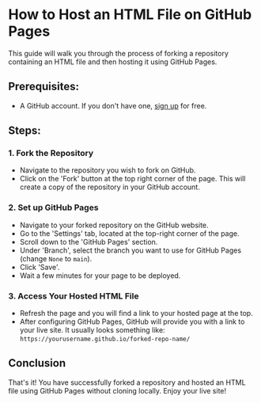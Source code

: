 # How to Host an HTML File on GitHub Pages

This guide will walk you through the process of forking a repository containing an HTML file and then hosting it using GitHub Pages.

## Prerequisites:
- A GitHub account. If you don't have one, [sign up](https://github.com/join) for free.

## Steps:

### 1. Fork the Repository
- Navigate to the repository you wish to fork on GitHub.
- Click on the 'Fork' button at the top right corner of the page. This will create a copy of the repository in your GitHub account.

### 2. Set up GitHub Pages
- Navigate to your forked repository on the GitHub website.
- Go to the 'Settings' tab, located at the top-right corner of the page.
- Scroll down to the 'GitHub Pages' section.
- Under 'Branch', select the branch you want to use for GitHub Pages (change `None` to `main`).
- Click 'Save'.
- Wait a few minutes for your page to be deployed.

### 3. Access Your Hosted HTML File
- Refresh the page and you will find a link to your hosted page at the top.
- After configuring GitHub Pages, GitHub will provide you with a link to your live site. It usually looks something like: `https://yourusername.github.io/forked-repo-name/`


## Conclusion
That's it! You have successfully forked a repository and hosted an HTML file using GitHub Pages without cloning locally. Enjoy your live site!
